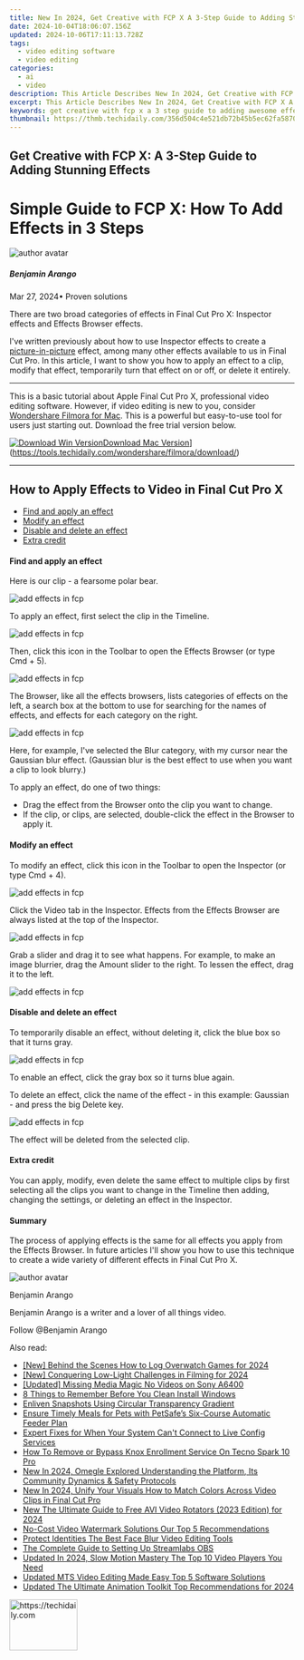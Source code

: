```yaml
---
title: New In 2024, Get Creative with FCP X A 3-Step Guide to Adding Stunning Effects
date: 2024-10-04T18:06:07.156Z
updated: 2024-10-06T17:11:13.728Z
tags: 
  - video editing software
  - video editing
categories: 
  - ai
  - video
description: This Article Describes New In 2024, Get Creative with FCP X A 3-Step Guide to Adding Stunning Effects
excerpt: This Article Describes New In 2024, Get Creative with FCP X A 3-Step Guide to Adding Stunning Effects
keywords: get creative with fcp x a 3 step guide to adding awesome effects,get creative with fcp x a 3 step guide to adding stunning effects,windows video editing how to create stunning 3d effects in minutes,get creative with vlc adding slow motion effects to your videos,the ultimate guide to creating stunning motion blur effects in fcp,get creative with free sound effects a beginners guide to final cut pro,create stunning videos add slow motion effects at no cost with filmora
thumbnail: https://thmb.techidaily.com/356d504c4e521db72b45b5ec62fa587016c69e83da4a3303db46e26dc1ec6ec7.jpg
---
```


## Get Creative with FCP X: A 3-Step Guide to Adding Stunning Effects

# Simple Guide to FCP X: How To Add Effects in 3 Steps

![author avatar](https://images.wondershare.com/filmora/article-images/benjamin-arango-author.jpg)

##### Benjamin Arango

 Mar 27, 2024• Proven solutions

There are two broad categories of effects in Final Cut Pro X: Inspector effects and Effects Browser effects.

I've written previously about how to use Inspector effects to create a [picture-in-picture](https://tools.techidaily.com/wondershare/filmora/download/) effect, among many other effects available to us in Final Cut Pro. In this article, I want to show you how to apply an effect to a clip, modify that effect, temporarily turn that effect on or off, or delete it entirely.

---

This is a basic tutorial about Apple Final Cut Pro X, professional video editing software. However, if video editing is new to you, consider [Wondershare Filmora for Mac](https://tools.techidaily.com/wondershare/filmora/download/). This is a powerful but easy-to-use tool for users just starting out. Download the free trial version below.

[![Download Win Version](https://images.wondershare.com/filmora/guide/download-btn-win.jpg)](https://tools.techidaily.com/wondershare/filmora/download/)[Download Mac Version](https://images.wondershare.com/filmora/guide/download-btn-mac.jpg)](https://tools.techidaily.com/wondershare/filmora/download/)

---

## How to Apply Effects to Video in Final Cut Pro X

* [Find and apply an effect](#part1)
* [Modify an effect](#part2)
* [Disable and delete an effect](#part3)
* [Extra credit](#part4)

#### Find and apply an effect

Here is our clip - a fearsome polar bear.

![add effects in fcp](https://images.wondershare.com/images/multimedia/video-editor/efx001.jpg "add effects in fcp")

To apply an effect, first select the clip in the Timeline.

![add effects in fcp](https://images.wondershare.com/images/multimedia/video-editor/efx002.jpg "add effects in fcp")

Then, click this icon in the Toolbar to open the Effects Browser (or type Cmd + 5).

![add effects in fcp](https://images.wondershare.com/images/multimedia/video-editor/efx003.jpg "add effects in fcp")

The Browser, like all the effects browsers, lists categories of effects on the left, a search box at the bottom to use for searching for the names of effects, and effects for each category on the right.

![add effects in fcp](https://images.wondershare.com/images/multimedia/video-editor/efx004.jpg "add effects in fcp")

Here, for example, I've selected the Blur category, with my cursor near the Gaussian blur effect. (Gaussian blur is the best effect to use when you want a clip to look blurry.)

To apply an effect, do one of two things:

* Drag the effect from the Browser onto the clip you want to change.
* If the clip, or clips, are selected, double-click the effect in the Browser to apply it.

#### Modify an effect

To modify an effect, click this icon in the Toolbar to open the Inspector (or type Cmd + 4).

![add effects in fcp](https://images.wondershare.com/images/multimedia/video-editor/efx005.jpg "add effects in fcp")

Click the Video tab in the Inspector. Effects from the Effects Browser are always listed at the top of the Inspector.

![add effects in fcp](https://images.wondershare.com/images/multimedia/video-editor/efx006.jpg "add effects in fcp")

Grab a slider and drag it to see what happens. For example, to make an image blurrier, drag the Amount slider to the right. To lessen the effect, drag it to the left.

![add effects in fcp](https://images.wondershare.com/images/multimedia/video-editor/efx007.jpg "add effects in fcp")

#### Disable and delete an effect

To temporarily disable an effect, without deleting it, click the blue box so that it turns gray.

![add effects in fcp](https://images.wondershare.com/images/multimedia/video-editor/efx008.jpg "add effects in fcp")

To enable an effect, click the gray box so it turns blue again.

To delete an effect, click the name of the effect - in this example: Gaussian - and press the big Delete key.

![add effects in fcp](https://images.wondershare.com/images/multimedia/video-editor/efx009.jpg "add effects in fcp")

The effect will be deleted from the selected clip.

#### Extra credit

You can apply, modify, even delete the same effect to multiple clips by first selecting all the clips you want to change in the Timeline then adding, changing the settings, or deleting an effect in the Inspector.

#### Summary

The process of applying effects is the same for all effects you apply from the Effects Browser. In future articles I'll show you how to use this technique to create a wide variety of different effects in Final Cut Pro X.

![author avatar](https://images.wondershare.com/filmora/article-images/benjamin-arango-author.jpg)

Benjamin Arango

Benjamin Arango is a writer and a lover of all things video.

Follow @Benjamin Arango

<ins class="adsbygoogle"
      style="display:block"
      data-ad-client="ca-pub-7571918770474297"
      data-ad-slot="8358498916"
      data-ad-format="auto"
      data-full-width-responsive="true"></ins>

<span class="atpl-alsoreadstyle">Also read:</span>
<div><ul>
<li><a href="https://video-screen-grab.techidaily.com/new-behind-the-scenes-how-to-log-overwatch-games-for-2024/"><u>[New] Behind the Scenes How to Log Overwatch Games for 2024</u></a></li>
<li><a href="https://facebook-video-footage.techidaily.com/new-conquering-low-light-challenges-in-filming-for-2024/"><u>[New] Conquering Low-Light Challenges in Filming for 2024</u></a></li>
<li><a href="https://extra-support.techidaily.com/updated-missing-media-magic-no-videos-on-sony-a6400/"><u>[Updated] Missing Media Magic No Videos on Sony A6400</u></a></li>
<li><a href="https://win11.techidaily.com/8-things-to-remember-before-you-clean-install-windows/"><u>8 Things to Remember Before You Clean Install Windows</u></a></li>
<li><a href="https://extra-lessons.techidaily.com/enliven-snapshots-using-circular-transparency-gradient/"><u>Enliven Snapshots Using Circular Transparency Gradient</u></a></li>
<li><a href="https://ai-driven-video-production.techidaily.com/ensure-timely-meals-for-pets-with-petsafes-six-course-automatic-feeder-plan/"><u>Ensure Timely Meals for Pets with PetSafe’s Six-Course Automatic Feeder Plan</u></a></li>
<li><a href="https://win-answers.techidaily.com/expert-fixes-for-when-your-system-cant-connect-to-live-config-services/"><u>Expert Fixes for When Your System Can't Connect to Live Config Services</u></a></li>
<li><a href="https://unlock-android.techidaily.com/how-to-remove-or-bypass-knox-enrollment-service-on-tecno-spark-10-pro-by-drfone-android/"><u>How To Remove or Bypass Knox Enrollment Service On Tecno Spark 10 Pro</u></a></li>
<li><a href="https://voice-adjusting.techidaily.com/new-in-2024-omegle-explored-understanding-the-platform-its-community-dynamics-and-safety-protocols/"><u>New In 2024, Omegle Explored Understanding the Platform, Its Community Dynamics & Safety Protocols</u></a></li>
<li><a href="https://ai-driven-video-production.techidaily.com/new-in-2024-unify-your-visuals-how-to-match-colors-across-video-clips-in-final-cut-pro/"><u>New In 2024, Unify Your Visuals How to Match Colors Across Video Clips in Final Cut Pro</u></a></li>
<li><a href="https://ai-driven-video-production.techidaily.com/new-the-ultimate-guide-to-free-avi-video-rotators-2023-edition-for-2024/"><u>New The Ultimate Guide to Free AVI Video Rotators (2023 Edition) for 2024</u></a></li>
<li><a href="https://ai-driven-video-production.techidaily.com/no-cost-video-watermark-solutions-our-top-5-recommendations/"><u>No-Cost Video Watermark Solutions Our Top 5 Recommendations</u></a></li>
<li><a href="https://ai-driven-video-production.techidaily.com/protect-identities-the-best-face-blur-video-editing-tools/"><u>Protect Identities The Best Face Blur Video Editing Tools</u></a></li>
<li><a href="https://video-capture.techidaily.com/the-complete-guide-to-setting-up-streamlabs-obs/"><u>The Complete Guide to Setting Up Streamlabs OBS</u></a></li>
<li><a href="https://ai-driven-video-production.techidaily.com/updated-in-2024-slow-motion-mastery-the-top-10-video-players-you-need/"><u>Updated In 2024, Slow Motion Mastery The Top 10 Video Players You Need</u></a></li>
<li><a href="https://ai-driven-video-production.techidaily.com/updated-mts-video-editing-made-easy-top-5-software-solutions/"><u>Updated MTS Video Editing Made Easy Top 5 Software Solutions</u></a></li>
<li><a href="https://ai-driven-video-production.techidaily.com/updated-the-ultimate-animation-toolkit-top-recommendations-for-2024/"><u>Updated The Ultimate Animation Toolkit Top Recommendations for 2024</u></a></li>
</ul></div>

<!-- affiliate ads begin -->
<a href="https://aligracehair.sjv.io/c/5597632/2135393/19272" target="_top" id="2135393">
  <img src="//a.impactradius-go.com/display-ad/19272-2135393" border="0" alt="https://techidaily.com" width="120" height="90"/>
</a>
<img height="0" width="0" src="https://aligracehair.sjv.io/i/5597632/2135393/19272" style="position:absolute;visibility:hidden;" border="0" />
<!-- affiliate ads end -->

